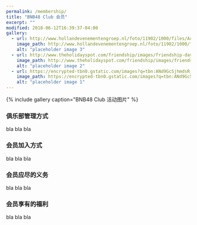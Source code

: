 ```yaml
---
permalink: /membership/
title: "BNB48 Club 会员"
excerpt: ""
modified: 2018-06-12T16:39:37-04:00
gallery:
  - url: http://www.hollandevenementengroep.nl/foto/11902/1000/files/Accent%20Fotos/the_party.jpg
    image_path: http://www.hollandevenementengroep.nl/foto/11902/1000/files/Accent%20Fotos/the_party.jpg
    alt: "placeholder image 3"
  - url: http://www.theholidayspot.com/friendship/images/friendship-day-party-ideas.jpg
    image_path: http://www.theholidayspot.com/friendship/images/friendship-day-party-ideas.jpg
    alt: "placeholder image 2"
  - url: https://encrypted-tbn0.gstatic.com/images?q=tbn:ANd9GcSjhmdsR_D0eLIKyfzTgP5OpEBvFQpFXgrYVNvkyXnXbS7FEel6
    image_path: https://encrypted-tbn0.gstatic.com/images?q=tbn:ANd9GcSjhmdsR_D0eLIKyfzTgP5OpEBvFQpFXgrYVNvkyXnXbS7FEel6
    alt: "placeholder image 1"
---
```



{% include gallery caption="BNB48 Club 活动图片" %}

### 俱乐部管理方式
bla bla bla

### 会员加入方式
bla bla bla

### 会员应尽的义务
bla bla bla

### 会员享有的福利
bla bla bla


